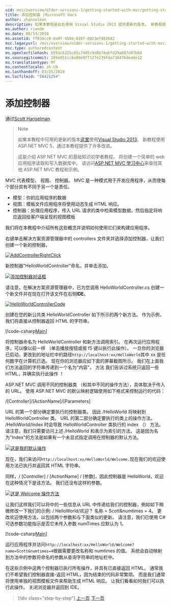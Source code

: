 ```yaml
---
uid: mvc/overview/older-versions-1/getting-started-with-mvc/getting-started-with-mvc-part2
title: 添加控制器 |Microsoft Docs
author: shanselman
description: 如果本教程是此处使用 Visual Studio 2013 提供更新的版本。 新教程使用 ASP.NET MVC 5，可获得许多改进通过 t...
ms.author: riande
ms.date: 08/14/2010
ms.assetid: ff03dcc0-da97-458d-838f-0823e7482642
msc.legacyurl: /mvc/overview/older-versions-1/getting-started-with-mvc/getting-started-with-mvc-part2
msc.type: authoredcontent
ms.openlocfilehash: b593c6225c05c7405c9d8b78abfd29a087d47b04
ms.sourcegitcommit: 289e051cc8a90e8f7127e239fda73047bde4de12
ms.translationtype: MT
ms.contentlocale: zh-CN
ms.lasthandoff: 03/25/2019
ms.locfileid: "58421254"
---
```

<a name="adding-a-controller"></a>添加控制器
====================
通过[Scott Hanselman](https://github.com/shanselman)

> > [!NOTE]
> > 如果本教程中可用的更新的版本[这里](../../getting-started/introduction/getting-started.md)使用[Visual Studio 2013](https://my.visualstudio.com/Downloads?q=visual%20studio%202013)。 新教程使用 ASP.NET MVC 5，通过本教程提供了许多改进。
>
>
> 这是介绍 ASP.NET MVC 的基础知识初学者教程。 将创建一个简单的 web 应用程序读取和写入数据库中。 请访问[ASP.NET MVC 学习中心](../../../index.md)来查找其他 ASP.NET MVC 教程和示例。


MVC 代表模型、 视图、 控制器。 MVC 是一种模式用于开发应用程序，从而使每个部分具有不同于另一个是责任。

- 模型：你的应用程序的数据
- 视图：模板文件应用程序将使用动态生成 HTML 响应。
- 控制器：处理应用程序，传入 URL 请求的类中检索模型数据，然后指定将响应返回给客户端呈现的视图模板

我们将在本教程中介绍所有这些概念并说明如何使用它们来构建应用程序。

右键单击解决方案资源管理器中的 controllers 文件夹并选择添加控制器，让我们创建一个新的控制器。

[![AddControllerRightClick](getting-started-with-mvc-part2/_static/image2.png)](getting-started-with-mvc-part2/_static/image1.png)

新控制器"HelloWorldController"命名，并单击添加。

[![添加控制器对话框](getting-started-with-mvc-part2/_static/image4.png)](getting-started-with-mvc-part2/_static/image3.png)

请注意，在解决方案资源管理器中，已为您调用 HelloWorldController.cs 创建一个新文件并在现在打开该文件在右侧**IDE**。

[![HelloWorldControllerCode](getting-started-with-mvc-part2/_static/image6.png)](getting-started-with-mvc-part2/_static/image5.png)

创建在您的新公共类 HelloWorldController 如下所示的两个新方法。 作为示例，我们将直接从控制器返回 HTML 的字符串。

[!code-csharp[Main](getting-started-with-mvc-part2/samples/sample1.cs)]

将控制器命名为 HelloWorldController 和新方法调用索引。 在再次运行应用程序，可以像以前一样 （单击播放按钮或按 f5 键以执行此操作）。 一旦你的浏览器已启动，更改到的地址栏中的路径`http://localhost:xx/HelloWorld`其中 xx 是任何数字在计算机已选。 现在你的浏览器应如下面的屏幕截图所示。 我们在上面我们方法返回的字符串传递到一个名为"内容"。 方法 我们告诉过系统只返回一些 HTML，并确实执行此操作 ！

ASP.NET MVC 调用不同的控制器类 （和其中不同的操作方法），具体取决于传入的 URL。 使用 ASP.NET MVC 的默认映射逻辑使用如下格式来控制运行的代码：

/[Controller]/[ActionName]/[Parameters]

URL 的第一个部分确定要执行的控制器类。 因此 /HelloWorld 将映射到 HelloWorldController 类。 URL 的第二部分确定要执行的类上的操作方法。 /HelloWorld/Index 时会导致 HelloWorldController 类执行的 index （） 方法。 请注意，我们只需要访问上述 /HelloWorld 和表示为索引的方法。 这是因为名为"Index"的方法是如果有一个未显式指定调用在控制器的默认方法。

[![这是我的默认操作](getting-started-with-mvc-part2/_static/image8.png)](getting-started-with-mvc-part2/_static/image7.png)

现在，我们来访问`http://localhost:xx/HelloWorld/Welcome.`现在我们的欢迎使用方法已执行并返回其 HTML 字符串。

同样，/ [Controller] / [ActionName] / [参数]，因此控制器是 HelloWorld，欢迎在这种情况下是该方法。 我们还没有这样的参数。

[![这是 Welcome 操作方法](getting-started-with-mvc-part2/_static/image10.png)](getting-started-with-mvc-part2/_static/image9.png)

让我们这样我们可以将中的一些信息从 URL 中传递给我们的控制器，例如如下稍微修改一下我们的示例: / HelloWorld/欢迎？ 名称 = Scott&amp;numtimes = 4。 更改欢迎使用方法，以包括两个参数和与下面类似的更新。 请注意，我们已使用 C# 可选参数功能指示是否它未传入参数 numTimes 应默认为 1。

[!code-csharp[Main](getting-started-with-mvc-part2/samples/sample2.cs)]

运行应用程序并访问`http://localhost:xx/HelloWorld/Welcome?name=Scott&numtimes=4`根据需要更改名称和 numtimes 的值。 系统会自动映射到方法中的参数将命名的参数从查询字符串的地址栏中。

在这些示例中这两个控制器已执行所有操作，并具有已直接返回 HTML。 通常我们不希望我们控制器直接-返回 HTML，因为结束的代码非常繁琐。 而是我们通常将使用单独的视图模板文件来帮助生成 HTML 响应。 让我们看看如何我们可以执行此操作。 关闭浏览器并返回到 IDE。

> [!div class="step-by-step"]
> [上一页](getting-started-with-mvc-part1.md)
> [下一页](getting-started-with-mvc-part3.md)
